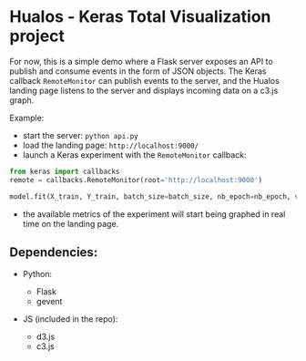 # Hualos - Keras Total Visualization project

For now, this is a simple demo where a Flask server exposes an API to publish and consume events in the form of JSON objects. The Keras callback `RemoteMonitor` can publish events to the server, and the Hualos landing page listens to the server and displays incoming data on a c3.js graph.

Example:

- start the server: `python api.py`
- load the landing page: `http://localhost:9000/`
- launch a Keras experiment with the `RemoteMonitor` callback:

```python
from keras import callbacks
remote = callbacks.RemoteMonitor(root='http://localhost:9000')

model.fit(X_train, Y_train, batch_size=batch_size, nb_epoch=nb_epoch, validation_data=(X_test, Y_test), callbacks=[remote])
```

- the available metrics of the experiment will start being graphed in real time on the landing page.

## Dependencies:

- Python:
    - Flask
    - gevent

- JS (included in the repo):
    - d3.js
    - c3.js
